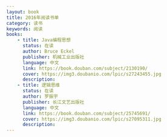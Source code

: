 ```yaml
---
layout: book
title: 2016年阅读书单
category: 读书
keywords: 阅读
books: 
    - title: Java编程思想
      status: 在读
      author: Bruce Eckel
      publisher: 机械工业出版社
      language: 中文
      link: https://book.douban.com/subject/2130190/          
      cover: https://img3.doubanio.com/lpic/s27243455.jpg
      description: 
    - title: 逻辑思维
      status: 在读
      author: 罗振宇
      publisher: 长江文艺出版社
      language: 中文
      link: https://book.douban.com/subject/25745691/         
      cover: https://img3.doubanio.com/lpic/s27095311.jpg
      description: 
---
```





     
  